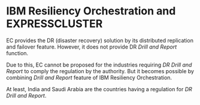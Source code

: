 # IBM Resiliency Orchestration and EXPRESSCLUSTER

EC provides the DR (disaster recovery) solution by its distributed replication and failover feature. However, it does not provide DR *Drill and Report* function.

Due to this, EC cannot be proposed for the industries requiring *DR Drill and Report* to comply the regulation by the authority. But it becomes possible by combining *Drill and Report* feature of IBM Resiliency Orchestration.

At least, India and Saudi Arabia are the countries having a regulation for *DR Drill and Report*.
